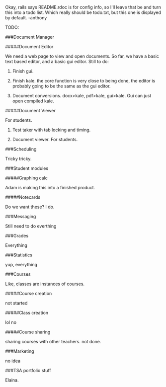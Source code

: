 Okay, rails says README.rdoc is for config info, so I'll leave that be and turn
this into a todo list. Which really should be todo.txt, but this one is 
displayed by default. -anthony

TODO:

###Document Manager

#####Document Editor

We need a web page to view and open documents. So far, we have a basic text
based editor, and a basic gui editor. Still to do:

1. Finish gui. 

2. Finish kale. the core function is very close to being done, the editor is 
probably going to be the same as the gui editor.

3. Document conversions. docx>kale, pdf>kale, gui>kale. Gui can just open 
compiled kale. 


#####Document Viewer

For students. 

1. Test taker with tab locking and timing.

2. Document viewer. For students.


###Scheduling

Tricky tricky.


###Student modules

#####Graphing calc

Adam is making this into a finished product.

#####Notecards

Do we want these? I do.


###Messaging

Still need to do everthing


###Grades

Everything


###Statistics

yup, everything


###Courses

Like, classes are instances of courses. 

#####Course creation

not started

#####Class creation

lol no

#####Course sharing

sharing courses with other teachers. not done. 


###Marketing

no idea


###TSA portfolio stuff

Elaina.



